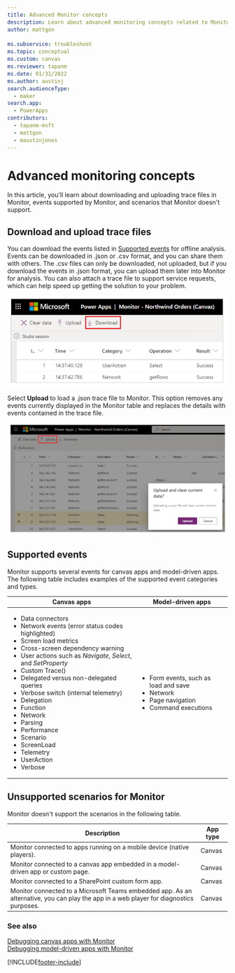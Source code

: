 ```yaml
---
title: Advanced Monitor concepts
description: Learn about advanced monitoring concepts related to Monitor.
author: mattgon

ms.subservice: troubleshoot
ms.topic: conceptual
ms.custom: canvas
ms.reviewer: tapanm
ms.date: 01/31/2022
ms.author: austinj
search.audienceType: 
  - maker
search.app: 
  - PowerApps
contributors:
  - tapanm-msft
  - mattgon
  - maustinjones
---
```


# Advanced monitoring concepts

In this article, you'll learn about downloading and uploading trace files in Monitor, events supported by Monitor, and scenarios that Monitor doesn't support.

## Download and upload trace files

You can download the events listed in [Supported events](#supported-events) for offline analysis.
Events can be downloaded in .json or .csv format, and you can share them with
others. The .csv files can only be downloaded, not uploaded, but if you download the events
in .json format, you can upload them later into Monitor for analysis. You can
also attach a trace file to support service requests, which can help speed up getting the solution to your problem.

![Download trace files.](media/monitor/download.png "Download trace files")

Select **Upload** to load a .json trace file to Monitor. This option removes any events currently displayed in the Monitor table and replaces the details with events contained in the trace file.

![Upload trace files.](media/monitor/upload.png "Upload trace files")

## Supported events

Monitor supports several events for canvas apps and model-driven apps. The following table includes examples of the supported event categories and types.

| Canvas apps | Model-driven apps |
| - | - |
| <ul> <li> Data connectors </li> <li> Network events (error status codes highlighted) </li> <li> Screen load metrics </li> <li> Cross-screen dependency warning </li> <li> User actions such as *Navigate*, *Select*, and *SetProperty* </li> <li> Custom Trace() </li> <li> Delegated versus non-delegated queries </li> <li> Verbose switch (internal telemetry) </li> <li> Delegation </li> <li> Function </li> <li> Network </li> <li> Parsing </li> <li> Performance </li> <li> Scenario </li> <li> ScreenLoad </li> <li> Telemetry </li> <li> UserAction </li> <li> Verbose </li> </ul> | <ul> <li>	Form events, such as load and save  </li> <li> Network </li> <li> Page navigation</li> <li>Command executions </li> </ul> |

## Unsupported scenarios for Monitor

Monitor doesn't support the scenarios in the following table.

|Description  |App type  |
|---------|---------|
|Monitor connected to apps running on a mobile device (native players).     |  Canvas    |
|Monitor connected to a canvas app embedded in a model-driven app or custom page.     |  Canvas       |
|Monitor connected to a SharePoint custom form app.     | Canvas        |
|Monitor connected to a Microsoft Teams embedded app. As an alternative, you can play the app in a web player for diagnostics purposes.     | Canvas        |

### See also

[Debugging canvas apps with Monitor](monitor-canvasapps.md)  
[Debugging model-driven apps with Monitor](monitor-modelapps.md)


[!INCLUDE[footer-include](../includes/footer-banner.md)]